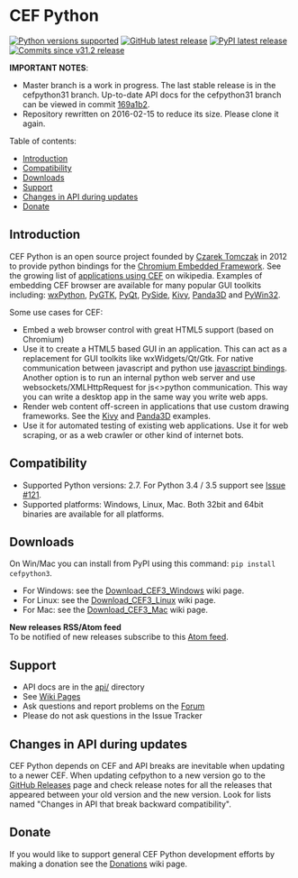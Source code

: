 # CEF Python

[![](https://img.shields.io/badge/python-2.7-yellow.png "Python versions supported")](https://github.com/cztomczak/cefpython#cef-python)
[![](https://img.shields.io/badge/release-v31.2-orange.png "GitHub latest release")](https://github.com/cztomczak/cefpython/releases/latest)
[![](https://img.shields.io/badge/pypi-v31.2-blue.png "PyPI latest release")](https://pypi.python.org/pypi/cefpython3/)
[![](https://img.shields.io/badge/commits%20since-v31.2-lightgray.png "Commits since v31.2 release")](https://github.com/cztomczak/cefpython/compare/05366f2...master)

__IMPORTANT NOTES__:
* Master branch is a work in progress. The last stable release
  is in the cefpython31 branch. Up-to-date API docs for the cefpython31
  branch can be viewed in commit [169a1b2](https://github.com/cztomczak/cefpython/tree/169a1b20d3cd09879070d41aab28cfa195d2a7d5/docs/api).
* Repository rewritten on 2016-02-15 to reduce its size.
  Please clone it again.

Table of contents:
* [Introduction](#introduction)
* [Compatibility](#compatibility)
* [Downloads](#downloads)
* [Support](#support)
* [Changes in API during updates](#changes-in-api-during-updates)
* [Donate](#donate)


## Introduction

CEF Python is an open source project founded by [Czarek Tomczak](http://www.linkedin.com/in/czarektomczak) in 2012 to provide python bindings for the [Chromium Embedded Framework](https://bitbucket.org/chromiumembedded/cef). See the growing list of [applications using CEF](http://en.wikipedia.org/wiki/Chromium_Embedded_Framework#Applications_using_CEF) on wikipedia. Examples of embedding CEF browser are available for many popular GUI toolkits including: [wxPython](../../wiki/wxPython), [PyGTK](../../wiki/PyGTK), [PyQt](../../wiki/PyQt), [PySide](../../wiki/PySide), [Kivy](../../wiki/Kivy), [Panda3D](../../wiki/Panda3D) and [PyWin32](src/windows/binaries_32bit/pywin32.py).

Some use cases for CEF:

* Embed a web browser control with great HTML5 support (based on Chromium)
* Use it to create a HTML5 based GUI in an application. This can act as a replacement for GUI toolkits like wxWidgets/Qt/Gtk. For native communication between javascript and python use [javascript bindings](../../wiki/JavascriptBindings). Another option is to run an internal python web server and use websockets/XMLHttpRequest for js&lt;&gt;python communication. This way you can write a desktop app in the same way you write web apps.
* Render web content off-screen in applications that use custom drawing frameworks. See the [Kivy](../../wiki/Kivy) and [Panda3D](../../wiki/Panda3D) examples.
* Use it for automated testing of existing web applications. Use it for web scraping, or as a web crawler or other kind of internet bots.


## Compatibility

* Supported Python versions: 2.7. For Python 3.4 / 3.5 support see [Issue #121](../../issues/121).
* Supported platforms: Windows, Linux, Mac. Both 32bit and 64bit binaries are available for all platforms.


## Downloads

On Win/Mac you can install from PyPI using this command:
`pip install cefpython3`.

* For Windows: see the [Download_CEF3_Windows](../../wiki/Download_CEF3_Windows) wiki page.
* For Linux: see the [Download_CEF3_Linux](../../wiki/Download_CEF3_Linux) wiki page.
* For Mac: see the [Download_CEF3_Mac](../../wiki/Download_CEF3_Mac) wiki page.

__New releases RSS/Atom feed__<br>
To be notified of new releases subscribe to this [Atom feed](https://github.com/cztomczak/cefpython/releases.atom).


## Support

* API docs are in the [api/](api/) directory
* See [Wiki Pages](../../wiki)
* Ask questions and report problems on the
  [Forum](https://groups.google.com/group/cefpython)
* Please do not ask questions in the Issue Tracker


## Changes in API during updates

CEF Python depends on CEF and API breaks are inevitable when updating
to a newer CEF. When updating cefpython to a new version go to the
[GitHub Releases](https://github.com/cztomczak/cefpython/releases) page
and check release notes for all the releases that appeared between
your old version and the new version. Look for lists named
"Changes in API that break backward compatibility".


## Donate

If you would like to support general CEF Python development efforts by making a donation see the [Donations](../../wiki/Donations) wiki page.
